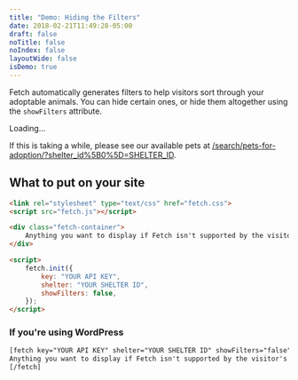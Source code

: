 ```yaml
---
title: "Demo: Hiding the Filters"
date: 2018-02-21T11:49:28-05:00
draft: false
noTitle: false
noIndex: false
layoutWide: false
isDemo: true
---
```


Fetch automatically generates filters to help visitors sort through your adoptable animals. You can hide certain ones, or hide them altogether using the `showFilters` attribute.

<div class="fetch-container">
	<p class="loading">Loading...</p>
	<p>If this is taking a while, please see our available pets at <a href="#">/search/pets-for-adoption/?shelter_id%5B0%5D=SHELTER_ID</a>.</p>
</div>

<script>
	var fetchOptions = {
		showFilters: false
	};
</script>

## What to put on your site

```html
<link rel="stylesheet" type="text/css" href="fetch.css">
<script src="fetch.js"></script>

<div class="fetch-container">
    Anything you want to display if Fetch isn't supported by the visitor's browser.
</div>

<script>
    fetch.init({
        key: "YOUR API KEY",
        shelter: "YOUR SHELTER ID",
        showFilters: false,
    });
</script>
```

### If you're using WordPress

```html
[fetch key="YOUR API KEY" shelter="YOUR SHELTER ID" showFilters="false"]
Anything you want to display if Fetch isn't supported by the visitor's browser.
[/fetch]
```